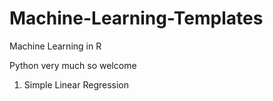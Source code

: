 # Machine-Learning-Templates
Machine Learning in R

Python very much so welcome

1. Simple Linear Regression
